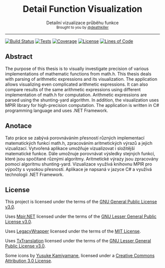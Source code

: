 <h1 align="center">
    Detail Function Visualization
</h1>

<div align="center">
    Detailní vizualizace průběhu funkce
</div>

<div align="center">
  <sub>
    Brought to you by <a href="https://github.com/deathkiller">@deathkiller</a>
  </sub>
</div>
<hr/>

[![Build Status](https://img.shields.io/appveyor/ci/deathkiller/fvis.svg?logo=appveyor)](https://ci.appveyor.com/project/deathkiller/fvis)
[![Tests](https://img.shields.io/appveyor/tests/deathkiller/fvis.svg)](https://ci.appveyor.com/project/deathkiller/fvis/build/tests)
[![Coverage](https://img.shields.io/codecov/c/github/deathkiller/fvis.svg)](https://codecov.io/gh/deathkiller/fvis)
[![License](https://img.shields.io/github/license/deathkiller/fvis.svg)](https://github.com/deathkiller/fvis/blob/master/LICENSE)
[![Lines of Code](https://tokei.rs/b1/github/deathkiller/fvis)](https://github.com/deathkiller/fvis)


## Abstract
The purpose of this thesis is to visually investigate precision of various 
implementations of mathematic functions from math.h. This thesis deals with 
parsing of arithmetic expressions and its visualization. The application 
allows visualizing even complicated arithmetic expressions. It can also 
compare results of the same arithmetic expressions using different 
implementation of math.h for computation. Arithmetic expressions are parsed 
using the shunting-yard algorithm. In addition, the visualization uses MPIR 
library for high-precision computation. The application is written in C# 
programming language and uses .NET Framework.


## Anotace
Tato práce se zabývá porovnáváním přesností různých implementací 
matematických funkcí math.h, zpracováním aritmetických výrazů a jejich 
vizualizací. Vytvořená aplikace umožňuje vizualizovat i složitější 
matematické funkce. Dále umožnuje porovnávat výsledky stejných funkcí, které 
jsou spočítané různými algoritmy. Aritmetické výrazy jsou zpracovány pomocí 
algoritmu shunting-yard. Vizualizace využívá knihovnu MPIR pro výpočty s 
vysokou přesností. Aplikace je napsaná v jazyce C# a využívá technologii 
.NET Framework.


## License
This project is licensed under the terms of the [GNU General Public License v3.0](./LICENSE).

Uses [Mpir.NET](http://wezeku.github.io/Mpir.NET/) licensed under the terms of the [GNU Lesser General Public License v3.0](https://github.com/wezeku/Mpir.NET/blob/master/LICENSE.txt).

Uses [LegacyWrapper](https://github.com/CodefoundryDE/LegacyWrapper) licensed under the terms of the [MIT License](https://github.com/CodefoundryDE/LegacyWrapper/blob/master/LICENSE).

Uses [TxTranslation](https://github.com/ygoe/TxTranslation) licensed under the terms of the [GNU Lesser General Public License v3.0](https://github.com/ygoe/TxTranslation/blob/master/LICENSE-LGPL).

Some icons by [Yusuke Kamiyamane](http://p.yusukekamiyamane.com/), licensed under a [Creative Commons Attribution 3.0 License](http://creativecommons.org/licenses/by/3.0/).